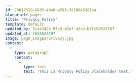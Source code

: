 ```yaml
---
id: 78017510-06d3-4840-af83-7e58848281ea
blueprint: pages
title: 'Privacy Policy'
template: default
updated_by: 1ca43426-9fc8-43e7-a1a3-b2fc5d525f47
updated_at: 1656524497
image: page_images/privacy.jpg
content:
  -
    type: paragraph
    content:
      -
        type: text
        text: 'This is Privacy Policy placeholder text.'
---
```

